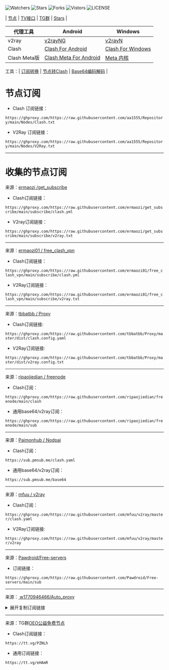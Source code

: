 ![Watchers](https://img.shields.io/github/watchers/aa1555/Repository) 
![Stars](https://img.shields.io/github/stars/aa1555/Repository) 
![Forks](https://img.shields.io/github/forks/aa1555/Repository) 
![Vistors](https://visitor-badge.laobi.icu/badge?page_id=aa1555.Repository) 
![LICENSE](https://img.shields.io/badge/license-CC%20BY--SA%204.0-green.svg)

| [节点](https://github.com/aa1555/Repository/tree/main/Nodes)  |
[TV接口](https://github.com/aa1555/Repository/blob/main/TV%E6%8E%A5%E5%8F%A3.md) | 
[TG群](https://github.com/aa1555/Repository/blob/main/TG%E7%BE%A4.md) | 
[Stars](https://github.com/aa1555?tab=stars)  | 


|  代理工具  | Android  | Windows  |  
|  ----  | ----   | ----  |  
| v2ray  | [v2rayNG](https://github.com/2dust/v2rayNG/releases) | [v2rayN](https://github.com/2dust/v2rayN/releases) |  
| Clash  | [Clash For Android](https://github.com/Kr328/ClashForAndroid/releases) | [Clash For Windows](https://github.com/Fndroid/clash_for_windows_pkg/releases) |  
| Clash Meta版  | [Clash Meta For Android](https://github.com/MetaCubeX/ClashMetaForAndroid/releases) | [Meta 内核](https://github.com/MetaCubeX/Clash.Meta/releases) |  

工具：| [订阅转换](https://bianyuan.xyz/) | [节点转Clash](https://v1.v2rayse.com/v2ray-clash/) | [Base64编码解码](https://tool.oschina.net/encrypt?type=3) |

# 节点订阅

- Clash 订阅链接：

`https://ghproxy.com/https://raw.githubusercontent.com/aa1555/Repository/main/Nodes/Clash.txt`

- V2Ray 订阅链接：

`https://ghproxy.com/https://raw.githubusercontent.com/aa1555/Repository/main/Nodes/V2Ray.txt`

<hr>

# 收集的节点订阅

来源：[ermaozi /get_subscribe](https://github.com/ermaozi/get_subscribe) 

- Clash订阅链接：

`https://ghproxy.com/https://raw.githubusercontent.com/ermaozi/get_subscribe/main/subscribe/clash.yml`

- V2ray订阅链接：

`https://ghproxy.com/https://raw.githubusercontent.com/ermaozi/get_subscribe/main/subscribe/v2ray.txt`

<hr>

来源：[ermaozi01 / free_clash_vpn](https://github.com/ermaozi01/free_clash_vpn) 

- Clash订阅链接：

`https://ghproxy.com/https://raw.githubusercontent.com/ermaozi01/free_clash_vpn/main/subscribe/clash.yml`

- V2Ray订阅链接：

`https://ghproxy.com/https://raw.githubusercontent.com/ermaozi01/free_clash_vpn/main/subscribe/v2ray.txt`

<hr>

来源：[tbbatbb / Proxy](https://github.com/tbbatbb/Proxy) 

- Clash订阅链接:

`https://ghproxy.com/https://raw.githubusercontent.com/tbbatbb/Proxy/master/dist/clash.config.yaml`
  
- V2Ray订阅链接: 

`https://ghproxy.com/https://raw.githubusercontent.com/tbbatbb/Proxy/master/dist/v2ray.config.txt`

<hr>

来源：[ripaojiedian / freenode](https://github.com/ripaojiedian/freenode)

- Clash订阅：

`https://ghproxy.com/https://raw.githubusercontent.com/ripaojiedian/freenode/main/clash`

- 通用base64/v2ray订阅：

`https://ghproxy.com/https://raw.githubusercontent.com/ripaojiedian/freenode/main/sub`

<hr>

来源：[Paimonhub / Nodpai](https://github.com/Paimonhub/Nodpai)

- Clash订阅：

`https://sub.pmsub.me/clash.yaml`

- 通用base64/v2ray订阅：

`https://sub.pmsub.me/base64`

<hr>

来源：[mfuu / v2ray](https://github.com/mfuu/v2ray)

- Clash订阅：

`https://ghproxy.com/https://raw.githubusercontent.com/mfuu/v2ray/master/clash.yaml`

- V2Ray订阅链接: 

`https://ghproxy.com/https://raw.githubusercontent.com/mfuu/v2ray/master/v2ray`

<hr>

来源：[Pawdroid/Free-servers](https://github.com/Pawdroid/Free-servers)

- 订阅链接：

`https://ghproxy.com/https://raw.githubusercontent.com/Pawdroid/Free-servers/main/sub`

<hr>

来源：[ w1770946466/Auto_proxy](https://github.com/w1770946466/Auto_proxy)

<details>
  <summary>展开复制订阅链接</summary>

- 多协议Base64编码：

`https://ghproxy.com/https://raw.githubusercontent.com/w1770946466/Auto_proxy/main/Long_term_subscription_num`
`合并节点总数: 910`

- 多协议Base64编码：

`https://ghproxy.com/https://raw.githubusercontent.com/w1770946466/Auto_proxy/main/Long_term_subscription1`
`合并节点总数: 114`

- 多协议Base64编码：

`https://ghproxy.com/https://raw.githubusercontent.com/w1770946466/Auto_proxy/main/Long_term_subscription2`
`合并节点总数: 114`

- 多协议Base64编码：

`https://ghproxy.com/https://raw.githubusercontent.com/w1770946466/Auto_proxy/main/Long_term_subscription3`
`合并节点总数: 114`

- 多协议Base64编码：

`https://ghproxy.com/https://raw.githubusercontent.com/w1770946466/Auto_proxy/main/Long_term_subscription4`
`合并节点总数: 114`

- 多协议Base64编码：

`https://ghproxy.com/https://raw.githubusercontent.com/w1770946466/Auto_proxy/main/Long_term_subscription5`
`合并节点总数: 114`

- 多协议Base64编码：

`https://ghproxy.com/https://raw.githubusercontent.com/w1770946466/Auto_proxy/main/Long_term_subscription6`
`合并节点总数: 114`

- 多协议Base64编码：

`https://ghproxy.com/https://raw.githubusercontent.com/w1770946466/Auto_proxy/main/Long_term_subscription7`
`合并节点总数: 114`

- 多协议Base64编码：

`https://ghproxy.com/https://raw.githubusercontent.com/w1770946466/Auto_proxy/main/Long_term_subscription8`
`合并节点总数: 112`

- Clash 订阅链接：

`https://ghproxy.com/https://raw.githubusercontent.com/w1770946466/Auto_proxy/main/Long_term_subscription1.yaml`

- Clash 订阅链接：

`https://ghproxy.com/https://raw.githubusercontent.com/w1770946466/Auto_proxy/main/Long_term_subscription2.yaml`

- Clash 订阅链接：

`https://ghproxy.com/https://raw.githubusercontent.com/w1770946466/Auto_proxy/main/Long_term_subscription3.yaml`
  
</details>

<hr>

来源：TG群[OEO公益免费节点](https://t.me/oeo12)

- Clash订阅链接：

`https://tt.vg/PZNLh`

- 通用订阅链接：

`https://tt.vg/eHAmR`




